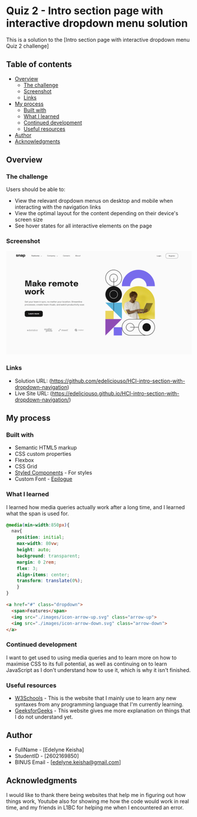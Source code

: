 # Quiz 2 - Intro section page with interactive dropdown menu solution

This is a solution to the [Intro section page with interactive dropdown menu Quiz 2 challenge]

## Table of contents

- [Overview](#overview)
  - [The challenge](#the-challenge)
  - [Screenshot](#screenshot)
  - [Links](#links)
- [My process](#my-process)
  - [Built with](#built-with)
  - [What I learned](#what-i-learned)
  - [Continued development](#continued-development)
  - [Useful resources](#useful-resources)
- [Author](#author)
- [Acknowledgments](#acknowledgments)

## Overview

### The challenge

Users should be able to:

- View the relevant dropdown menus on desktop and mobile when interacting with the navigation links
- View the optimal layout for the content depending on their device's screen size
- See hover states for all interactive elements on the page

### Screenshot

![solution](images/Lol.png)


### Links

- Solution URL: (https://github.com/edeliciouso/HCI-intro-section-with-dropdown-navigation)
- Live Site URL: (https://edeliciouso.github.io/HCI-intro-section-with-dropdown-navigation/)

## My process

### Built with

- Semantic HTML5 markup
- CSS custom properties
- Flexbox
- CSS Grid
- [Styled Components](https://styled-components.com/) - For styles
- Custom Font - [Epilogue](https://fonts.googleapis.com/css2?family=Epilogue:wght@500;700&display=swap)


### What I learned

I learned how media queries actually work after a long time, and I learned what the span is used for.

```css
@media(min-width:850px){
  nav{
    position: initial;
    max-width: 80vw;
    height: auto;
    background: transparent;
    margin: 0 2rem;
    flex: 3;
    align-items: center;
    transform: translate(0%);
    }
}
```
```html
<a href="#" class="dropdown">
  <span>Features</span>
  <img src="./images/icon-arrow-up.svg" class="arrow-up">
  <img src="./images/icon-arrow-down.svg" class="arrow-down">
</a>
```


### Continued development

I want to get used to using media queries and to learn more on how to maximise CSS to its full potential, as well as continuing on to learn JavaScript as I don't understand how to use it, which is why it isn't finished.


### Useful resources

- [W3Schools](https://www.w3schools.com/) - This is the website that I mainly use to learn any new syntaxes from any programming language that I'm currently learning.
- [GeeksforGeeks](https://www.geeksforgeeks.org/) - This website gives me more explanation on things that I do not understand yet.


## Author 

- FullName - [Edelyne Keisha]
- StudentID - [2602169850]
- BINUS Email - [edelyne.keisha@gmail.com]


## Acknowledgments

I would like to thank there being websites that help me in figuring out how things work, Youtube also for showing me how the code would work in real time, and my friends in L1BC for helping me when I encountered an error.

